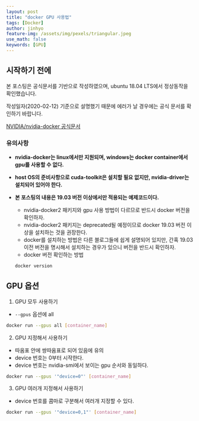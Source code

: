 ```yaml
---
layout: post
title: "docker GPU 사용법"
tags: [Docker]
author: jinhyo
feature-img: /assets/img/pexels/triangular.jpeg 
use_math: false
keywords: [GPU]
---
```

## 시작하기 전에

본 포스팅은 공식문서를 기반으로 작성하였으며, ubuntu 18.04 LTS에서 정상동작을 확인했습니다.  

작성일자(2020-02-12) 기준으로 설명했기 때문에 에러가 날 경우에는 공식 문서를 확인하기 바랍니다.

[NVIDIA/nvidia-docker 공식문서](https://github.com/NVIDIA/nvidia-docker)  

### 유의사항

- **nvidia-docker는 linux에서만 지원되며, windows는 docker container에서 gpu를 사용할 수 없다.**

- **host OS의 준비사항으로 cuda-toolkit은 설치할 필요 없지만, nvidia-driver는 설치되어 있어야 한다.**

- **본 포스팅의 내용은 19.03 버전 이상에서만 적용되는 예제코드이다.**

    - nvidia-docker2 패키지와 gpu 사용 방법이 다르므로 반드시 docker 버전을 확인하자. 
    - nvidia-docker2 패키지는 deprecated될 예정이므로 docker 19.03 버전 이상을 설치하는 것을 권장한다.
    - docker를 설치하는 방법은 다른 블로그들에 쉽게 설명되어 있지만, 간혹 19.03 이전 버전을 명시해서 설치하는 경우가 있으니 버전을 반드시 확인하자.
    - docker 버전 확인하는 방법

    ```bash
    docker version
    ```

## GPU 옵션

1. GPU 모두 사용하기

- `--gpus` 옵션에 all 

```bash
docker run --gpus all [container_name]
```

2. GPU 지정해서 사용하기

- 따옴표 안에 쌍따옴표로 되어 있음에 유의
- device 번호는 0부터 시작한다.
- device 번호는 nvidia-smi에서 보이는 gpu 순서와 동일하다.

```bash
docker run --gpus '"device=0"' [container_name]
```

3. GPU 여러개 지정해서 사용하기

- device 번호를 콤마로 구분해서 여러개 지정할 수 있다.

```bash
docker run --gpus '"device=0,1"' [container_name]
```